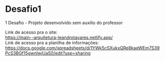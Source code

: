 # Desafio1
1 Desafio - Projeto desenvolvido sem auxilio do professor

Link de acesso pra o site: <br>
https://main--arquitetura-leandrotavares.netlify.app/ <br>
Link de acesso pra a planilha de informações: https://docs.google.com/spreadsheets/d/1YWk5cSXukxQRe8kaeWEm7S39PcS3BGf15gwnlwjUaS0/edit?usp=sharing
